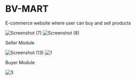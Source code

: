 # BV-MART
E-commerce website where user can buy and sell products

![Screenshot (7)](https://user-images.githubusercontent.com/73779347/118256474-2100e680-b4cb-11eb-858a-980b48c7bcde.png)
![Screenshot (8)](https://user-images.githubusercontent.com/73779347/118257782-a5a03480-b4cc-11eb-904a-6c911b515c18.png)


  Seller Module


![Screenshot (13)](https://user-images.githubusercontent.com/73779347/118258177-2eb76b80-b4cd-11eb-83c1-18ad871ec51a.png)
![1](https://user-images.githubusercontent.com/73779347/118259493-d84b2c80-b4ce-11eb-9ca0-1b48df3635a0.png)



   Buyer Module


![3](https://user-images.githubusercontent.com/73779347/118259786-2eb86b00-b4cf-11eb-9323-99460a30b59b.png)
